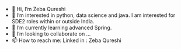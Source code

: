 - 👋 Hi, I’m Zeba Qureshi
- 👀 I’m interested in python, data science and java. I am interested for SDE2 roles within or outside India.
- 🌱 I’m currently learning advanced Spring.
- 💞️ I’m looking to collaborate on ...
- 📫 How to reach me: Linked in : Zeba Qureshi

<!---
zebaQureshi/zebaQureshi is a ✨ special ✨ repository because its `README.md` (this file) appears on your GitHub profile.
You can click the Preview link to take a look at your changes.
--->
